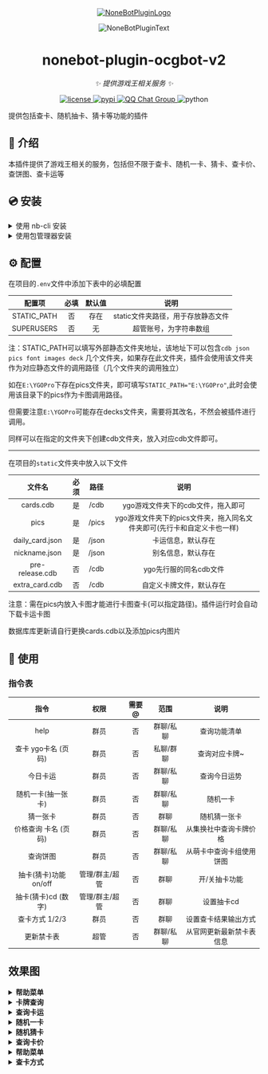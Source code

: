 <div align="center">
  <a href="https://v2.nonebot.dev/store"><img src="https://github.com/A-kirami/nonebot-plugin-template/blob/resources/nbp_logo.png" width="180" height="180" alt="NoneBotPluginLogo"></a>
  <br>
  <p><img src="https://github.com/A-kirami/nonebot-plugin-template/blob/resources/NoneBotPlugin.svg" width="240" alt="NoneBotPluginText"></p>
</div>

<div align="center">

# nonebot-plugin-ocgbot-v2

_✨ 提供游戏王相关服务 ✨_


<a href="./LICENSE">
    <img src="https://img.shields.io/github/license/fireinsect/nonebot-plugin-ocgbot-v2.svg" alt="license">
</a>
<a href="https://pypi.python.org/pypi/nonebot-plugin-ocgbot-v2">
    <img src="https://img.shields.io/pypi/v/nonebot-plugin-ocgbot-v2.svg" alt="pypi">
</a>
<a href="http://qm.qq.com/cgi-bin/qm/qr?_wv=1027&k=0eFhuYRYUQ0HyzGff8MeUw8BqE248mAn&authKey=sItHWv4FSzNisnNTUaPDC4wSlfDO73XSX2T8ZVfhyd2AVa8%2FILW25IzHSTJVWx17&noverify=0&group_code=144718588">
     <img src="https://img.shields.io/badge/QQ%E7%BE%A4-144718588-orange?style=flat-square" alt="QQ Chat Group">
</a>
<img src="https://img.shields.io/badge/python-3.8+-blue.svg" alt="python">

</div>

提供包括查卡、随机抽卡、猜卡等功能的插件



## 📖 介绍

本插件提供了游戏王相关的服务，包括但不限于查卡、随机一卡、猜卡、查卡价、查饼图、查卡运等

## 💿 安装

<details>
<summary>使用 nb-cli 安装</summary>
在 nonebot2 项目的根目录下打开命令行, 输入以下指令即可安装

    nb plugin install nonebot-plugin-ocgbot-v2

</details>

<details>
<summary>使用包管理器安装</summary>
在 nonebot2 项目的插件目录下, 打开命令行, 根据你使用的包管理器, 输入相应的安装命令

<details>
<summary>pip</summary>

    pip install nonebot-plugin-ocgbot-v2
</details>
<details>
<summary>pdm</summary>

    pdm add nonebot-plugin-ocgbot-v2
</details>
<details>
<summary>poetry</summary>

    poetry add nonebot-plugin-ocgbot-v2
</details>
<details>
<summary>conda</summary>

    conda install nonebot-plugin-ocgbot-v2
</details>

打开 nonebot2 项目根目录下的 `pyproject.toml` 文件, 在 `[tool.nonebot]` 部分追加写入

    plugins = ["nonebot_plugin_ocgbot_v2"]

</details>

## ⚙️ 配置

在项目的`.env`文件中添加下表中的必填配置

|     配置项     | 必填 | 默认值 | 说明 |
|:-----------:|:--:|:----:|:----:|
| STATIC_PATH |  否  | 存在 | static文件夹路径，用于存放静态文件 |
|    SUPERUSERS     |  否 | 无 | 超管账号，为字符串数组 |

注：STATIC_PATH可以填写外部静态文件夹地址，该地址下可以包含`cdb json pics font images deck` 几个文件夹，如果存在此文件夹，插件会使用该文件夹作为对应静态文件的调用路径（几个文件夹的调用独立）

如在`E:\YGOPro`下存在pics文件夹，即可填写`STATIC_PATH="E:\YGOPro"`,此时会使用该目录下的pics作为卡图调用路径。

但需要注意`E:\YGOPro`可能存在decks文件夹，需要将其改名，不然会被插件进行调用。

同样可以在指定的文件夹下创建cdb文件夹，放入对应cdb文件即可。

---
在项目的`static`文件夹中放入以下文件

|     文件名     | 必须 | 路径 | 说明 |
|:-----------:|:--:|:----:|:----:|
| cards.cdb |  是  | /cdb | ygo游戏文件夹下的cdb文件，拖入即可 |
|    pics     |  是 | /pics | ygo游戏文件夹下的pics文件夹，拖入同名文件夹即可(先行卡和自定义卡也一样) |
| daily_card.json |  是  | /json | 卡运信息，默认存在 |
| nickname.json |  是  | /json | 别名信息，默认存在 |
| pre-release.cdb |  否  | /cdb | ygo先行服的同名cdb文件 |
| extra_card.cdb |  否  | /cdb | 自定义卡牌文件，默认存在 |

注意：需在pics内放入卡图才能进行卡图查卡(可以指定路径)。插件运行时会自动下载卡运卡图

数据库库更新请自行更换cards.cdb以及添加pics内图片

## 🎉 使用
### 指令表
| 指令 | 权限 | 需要@ | 范围 | 说明 |
|:--:|:----:|:----:|:----:|:----:|
| help | 群员 | 否 | 群聊/私聊 | 查询功能清单 |
|查卡 ygo卡名 (页码)  | 群员 | 否 | 私聊/群聊 | 查询对应卡牌~|
| 今日卡运 | 群员 | 否 | 群聊/私聊 | 查询今日运势 |
| 随机一卡(抽一张卡) | 群员 | 否 | 群聊/私聊 | 随机一卡 |
| 猜一张卡 | 群员 | 否 | 群聊 | 随机猜一张卡 |
| 价格查询 卡名 (页码) | 群员 | 否 | 群聊/私聊 | 从集换社中查询卡牌价格 |
| 查询饼图 | 群员 | 否 | 群聊/私聊 | 从萌卡中查询卡组使用饼图 |
| 抽卡(猜卡)功能 on/off | 管理/群主/超管 | 否 | 群聊 | 开/关抽卡功能 |
| 抽卡(猜卡)cd (数字) | 管理/群主/超管 | 否 | 群聊 | 设置抽卡cd |
| 查卡方式 1/2/3 | 群员 | 否 | 群聊 | 设置查卡结果输出方式 |
| 更新禁卡表 | 超管 | 否 | 群聊/私聊 | 从官网更新最新禁卡表信息 |

## 效果图
<details>
    <summary><b>帮助菜单</b></summary>
    <img src="https://raw.githubusercontent.com/fireinsect/imageSave/master/bot_img/help.png">
</details>
<details>
    <summary><b>卡牌查询</b></summary>
    <details>
        <summary>直接查询</summary>
        <img src="https://raw.githubusercontent.com/fireinsect/imageSave/master/bot_img/ck1.png">
    </details>
    <details>
        <summary>输入数字选择具体查询</summary>
        <img src="https://raw.githubusercontent.com/fireinsect/imageSave/master/bot_img/ck2.png">
    </details>
    <details>
        <summary>翻页</summary>
        <img src="https://raw.githubusercontent.com/fireinsect/imageSave/master/bot_img/ck3.png">
    </details>
</details>
<details>
    <summary><b>查询卡运</b></summary>
    <img src="https://raw.githubusercontent.com/fireinsect/imageSave/master/bot_img/kayun.png">
</details>
<details>
    <summary><b>随机一卡</b></summary>
    <img src="https://raw.githubusercontent.com/fireinsect/imageSave/master/bot_img/chouk.png">
</details>
<details>
    <summary><b>随机猜卡</b></summary>
    <img src="https://raw.githubusercontent.com/fireinsect/imageSave/master/bot_img/caik.png">
</details><details>
    <summary><b>查询卡价</b></summary>
    <img src="https://raw.githubusercontent.com/fireinsect/imageSave/master/bot_img/jg.png">

</details>
<details>
    <summary><b>帮助菜单</b></summary>
    <img src="https://raw.githubusercontent.com/fireinsect/imageSave/master/bot_img/bt.png"> 
</details>
<details>
    <summary><b>查卡方式</b></summary>
    <h3>方式1</h3>
    <img src="https://raw.githubusercontent.com/fireinsect/imageSave/master/bot_img/chang1.png">
    <hr/>    
    <h3>方式2</h3>
    <img src="https://raw.githubusercontent.com/fireinsect/imageSave/master/bot_img/change2.png">
    <img src="https://raw.githubusercontent.com/fireinsect/imageSave/master/bot_img/change2-1.png"> 
    <hr/>        
    <h3>方式3</h3>
    <img src="https://raw.githubusercontent.com/fireinsect/imageSave/master/bot_img/change3.png">

</details>


